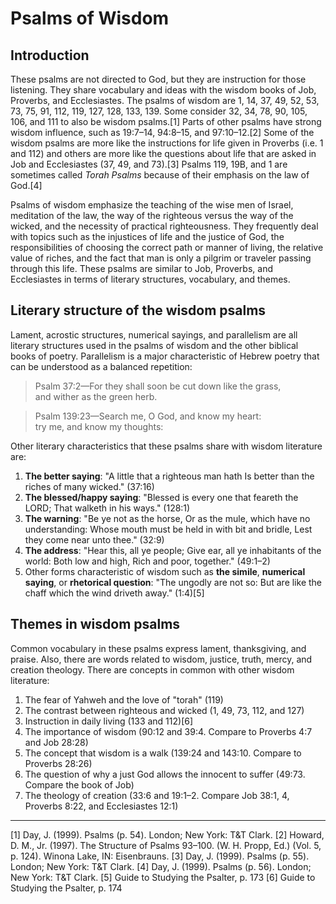 # Psalms of Wisdom

## Introduction

These psalms are not directed to God, but they are instruction for those listening. They share vocabulary and ideas with the wisdom books of Job, Proverbs, and Ecclesiastes. The psalms of wisdom are 1, 14, 37, 49, 52, 53, 73, 75, 91, 112, 119, 127, 128, 133, 139. Some consider 32, 34, 78, 90, 105, 106, and 111 to also be wisdom psalms.[1] Parts of other psalms have strong wisdom influence, such as 19:7–14, 94:8–15, and 97:10–12.[2] Some of the wisdom psalms are more like the instructions for life given in Proverbs (i.e. 1 and 112) and others are more like the questions about life that are asked in Job and Ecclesiastes (37, 49, and 73).[3] Psalms 119, 19B, and 1 are sometimes called _Torah Psalms_ because of their emphasis on the law of God.[4]

Psalms of wisdom emphasize the teaching of the wise men of Israel, meditation of the law, the way of the righteous versus the way of the wicked, and the necessity of practical righteousness. They frequently deal with topics such as the injustices of life and the justice of God, the responsibilities of choosing the correct path or manner of living, the relative value of riches, and the fact that man is only a pilgrim or traveler passing through this life. These psalms are similar to Job, Proverbs, and Ecclesiastes in terms of literary structures, vocabulary, and themes. 

## Literary structure of the wisdom psalms

Lament, acrostic structures, numerical sayings, and parallelism are all literary structures used in the psalms of wisdom and the other biblical books of poetry. Parallelism is a major characteristic of Hebrew poetry that can be understood as a balanced repetition:

> Psalm 37:2—For they shall soon be cut down like the grass,  
> and wither as the green herb.

> Psalm 139:23—Search me, O God, and know my heart:  
> try me, and know my thoughts:

Other literary characteristics that these psalms share with wisdom literature are:

1. **The better saying**: "A little that a righteous man hath Is better than the riches of many wicked." (37:16)
2. **The blessed/happy saying**: "Blessed is every one that feareth the LORD; That walketh in his ways." (128:1)
3. **The warning**: "Be ye not as the horse, Or as the mule, which have no understanding: Whose mouth must be held in with bit and bridle, Lest they come near unto thee." (32:9)
4. **The address**: "Hear this, all ye people; Give ear, all ye inhabitants of the world: Both low and high, Rich and poor, together." (49:1–2)
5. Other forms characteristic of wisdom such as **the simile**, **numerical saying**, or **rhetorical question**: "The ungodly are not so: But are like the chaff which the wind driveth away." (1:4)[5]

## Themes in wisdom psalms

Common vocabulary in these psalms express lament, thanksgiving, and praise. Also, there are words related to wisdom, justice, truth, mercy, and creation theology. There are concepts in common with other wisdom literature:
 
1. The fear of Yahweh and the love of "torah" (119)
2. The contrast between righteous and wicked (1, 49, 73, 112, and 127)
3. Instruction in daily living (133 and 112)[6]
4. The importance of wisdom (90:12 and 39:4. Compare to Proverbs 4:7 and Job 28:28)
5. The concept that wisdom is a walk (139:24 and 143:10. Compare to Proverbs 28:26)
6. The question of why a just God allows the innocent to suffer (49:73. Compare the book of Job)
7. The theology of creation (33:6 and 19:1–2. Compare Job 38:1, 4, Proverbs 8:22, and Ecclesiastes 12:1)

-------------------------------------------------

[1] Day, J. (1999). Psalms (p. 54). London; New York: T&T Clark.
[2] Howard, D. M., Jr. (1997). The Structure of Psalms 93–100. (W. H. Propp, Ed.) (Vol. 5, p. 124). Winona Lake, IN: Eisenbrauns.
[3] Day, J. (1999). Psalms (p. 55). London; New York: T&T Clark.
[4] Day, J. (1999). Psalms (p. 56). London; New York: T&T Clark.
[5] Guide to Studying the Psalter, p. 173
[6] Guide to Studying the Psalter, p. 174 